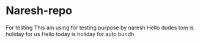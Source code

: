 # Naresh-repo
For testing 
This am using for testing purpose by naresh
Hello dudes tom is holiday for us 
Hello today is holiday for auto bundh 
